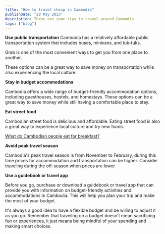 ```yaml
---
title: "How to travel cheap in Cambodia"
publishDate: "28 May 2023"
description: These are some tips to travel around Cambodia
tags: ["blog"]
---
```


**Use public transportation** Cambodia has a relatively affordable public transportation system that includes buses, minivans, and tuk-tuks.

Grab is one of the most convenient ways to get you from one place to another.

These options can be a great way to save money on transportation while also experiencing the local culture.

**Stay in budget accommodations**

Cambodia offers a wide range of budget-friendly accommodation options, including guesthouses, hostels, and homestays. These options can be a great way to save money while still having a comfortable place to stay.

**Eat street food**

Cambodian street food is delicious and affordable. Eating street food is also a great way to experience local culture and try new foods.

[What do Cambodian people eat for breakfast?](https://cambopedia.com/breakfast-in-cambodia/)

**Avoid peak travel season**

Cambodia's peak travel season is from November to February, during this time prices for accommodation and transportation can be higher. Consider traveling during the off-season when prices are lower.

**Use a guidebook or travel app**

Before you go, purchase or download a guidebook or travel app that can provide you with information on budget-friendly activities and accommodations in Cambodia. This will help you plan your trip and make the most of your budget.

It's always a good idea to have a flexible budget and be willing to adjust it as you go. Remember that traveling on a budget doesn't mean sacrificing fun or experiences, it just means being mindful of your spending and making smart choices.
